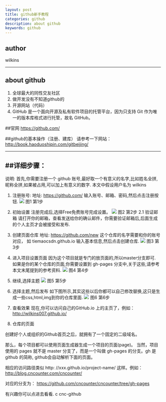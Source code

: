 ```yaml
---
layout: post
title: github新手教程
categories: github
description: about github
keywords: github 
---
```

## author
wilkins 

---
## about github      

1. 全球最大的同性交友社区
2. 做开发没有不知道github的
3. 开源网站（代码）
4. GitHub 是一个面向开源及私有软件项目的托管平台，因为只支持 Git 作为唯一的版本库格式进行托管，故名 GitHub。


##官网
https://github.com/


##github的基本操作（注册、建库）
请参考一下网站：
http://book.haoduoshipin.com/gitbeijing/

---
##详细步骤：
---
说明: 首先,你需要注册一个 github 账号,最好取一个有意义的名字,比如姓名全拼,昵称全拼,如果被占用,可以加上有意义的数字.
本文中假设用户名为 wilkins

1. 注册账号:
地址: https://github.com/
输入账号、邮箱、密码,然后点击注册按钮.
![](http://i.imgur.com/r2v7mwh.png)
图1 第1步
2. 初始设置
注册完成后,选择Free免费账号完成设置。
![](http://i.imgur.com/5at4Wou.png)
图2 第2步
2.1 验证邮箱
请打开你的邮箱，查看发送给你的确认邮件，你需要验证邮箱后,后面生成的个人主页才会被接受和发布.

3. 创建页面仓库
地址: https://github.com/new
这个仓库的名字需要和你的账号对应， 如 tiemaocsdn.github.io
输入基本信息,然后点击创建仓库.
![](http://i.imgur.com/BTsIQar.png)
图3 第3步
4. 进入项目设置页面
因为这个项目就是专门的放页面的,所以master分支即可. 如果是你的某个仓库的页面,你需要设置到 gh-pages 分支中,关于这些,请参考本文末尾提到的参考资料.
![](http://i.imgur.com/jKqsvk1.png)
图4 第4步
5. 继续,选择主题
![](http://i.imgur.com/saxdLBi.png)
图5 第5步

6. 选择主题,然后发布
如下图所示,其实这些以后你都可以自己修改替换,这只是生成一些css,html,img到你的仓库里面.
![](http://i.imgur.com/xz5LGd6.png)
图6 第6步

7. 查看效果
现在,你可以访问自己的GitHub.io 上的主页了，例如：
http://wilkins007.github.io/

10. 仓库的页面

创建好个人或组织的Github首页之后，就拥有了一个固定的二级域名。 

那么，每个项目都可以使用页面生成器生成一个项目的页面(page)。 当然，项目使用的 pages 就不是 master 分支了，而是一个叫做 gh-pages 的分支。gh 是 github 的简称, github会自动解析下面的页面。

相应的访问路径类似 http: //xxx.github.io/project-name/ 这样。例如： http://blog.cncounter.com/cncounter/

对应的分支为： https://github.com/cncounter/cncounter/tree/gh-pages

有兴趣你可以点进去看看.
c
cnc-github





